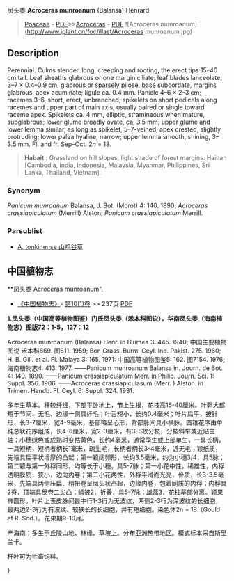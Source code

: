 凤头黍 **Acroceras munroanum** (Balansa) Henrard

> [Poaceae](http://www.iplant.cn/info/Poaceae?t=foc) - [PDF](http://www.iplant.cn/foc/pdf/Poaceae.pdf)>>[Acroceras](Acroceras-凤头黍属.md) - [PDF](http://www.iplant.cn/foc/pdf/Acroceras.pdf)
![Acroceras munroanum](http://www.iplant.cn/foc/illast/Acroceras munroanum.jpg)

## Description

Perennial. Culms slender, long, creeping and rooting, the erect tips 15–40 cm tall. Leaf sheaths glabrous or one margin ciliate; leaf blades lanceolate, 3–7 × 0.4–0.9 cm, glabrous or sparsely pilose, base subcordate, margins glabrous, apex acuminate; ligule ca. 0.4 mm. Panicle 4–6 × 2–3 cm; racemes 3–6, short, erect, unbranched; spikelets on short pedicels along racemes and upper part of main axis, usually paired or single toward raceme apex. Spikelets ca. 4 mm, elliptic, stramineous when mature, subglabrous; lower glume broadly ovate, ca. 3.5 mm; upper glume and lower lemma similar, as long as spikelet, 5–7-veined, apex crested, slightly protruding; lower palea hyaline, narrow; upper lemma smooth, shining, 3–3.5 mm. Fl. and fr. Sep–Oct. 2*n* = 18.

> **Habait** : 
> Grassland on hill slopes, light shade of forest margins. Hainan [Cambodia, India, Indonesia, Malaysia, Myanmar, Philippines, Sri Lanka, Thailand, Vietnam].

### Synonym
*Panicum munroanum* Balansa, J. Bot. (Morot) 4: 140. 1890; *Acroceras crassiapiculatum* (Merrill) Alston; *Panicum* *crassiapiculatum* Merrill.

### Parsublist

* [A.  tonkinense  山鸡谷草](Acroceras-tonkinense-山鸡谷草.md)

## 中国植物志

**凤头黍 Acroceras munroanum",

* [《中国植物志》](http://www.iplant.cn/frps)- [第10(1)卷](http://www.iplant.cn/frps/vol/10(1)) >> 237页 [PDF](http://www.iplant.cn/frps/pdf/10(1)/237.pdf)

**1.凤头黍（中国高等植物图鉴）门氏凤头黍（禾本科图说），华南凤头黍（海南植物志）图版72：1-5，127：12**

Acroceras munroanum (Balansa) Henr. in Blumea 3: 445. 1940; 中国主要植物图说 禾本科669. 图611. 1959; Bor, Grass. Burm. Ceyl. Ind. Pakist. 275. 1960; H. B. Gill. et al. Fl. Malaya 3: 165. 1971: 中国高等植物图鉴5: 162. 图7154. 1976; 海南植物志4: 413. 1977. ——Panicum munroanum Balansa in. Journ. de Bot. 4: 140. 1890. ——Panicum crassiapiculatum Merr. in Philip. Journ. Sci. 1: Suppl. 356. 1906. ——Acroceras crassiapiculasum (Merr. ) Alston. in Trimen. Handb. Fl. Ceyl. 6: Suppl. 324. 1931.

多年生草本。秆较纤细，下部平卧地上，节上生根，花枝高15-40厘米。叶鞘大都短于节间、无毛、边缘一侧具纤毛；叶舌短小，长约0.4毫米；叶片扁平，披针形、长3-7厘米，宽4-9毫米，基部略呈心形，背部脉间具小横脉。圆锥花序由单纯总状花序组成，长4-6厘米，宽2-3厘米，有3-6枚分枝，分枝斜举或近贴主轴；小穗绿色或成熟时变枯黄色，长约4毫米，通常孪生或上部单生，一具长柄，一具短柄，短柄者柄长1毫米，疏生毛，长柄者柄长3-4毫米，近无毛；颖纸质，先端具扁平状增厚的凸起；第一颖阔卵形，长约3.5毫米，约为小穗3/4，具5脉；第二颖与第一外稃同形，均等长于小穗，具5-7脉；第一小花中性，稀雄性，内稃透明膜质，狭小，边向内卷；第二小花两性，外稃平滑而光亮，骨质，长3-3.5毫米，先端具两侧压扁、稍扭卷呈凤头状凸起，边缘内卷，包着同质的内稃；内稃具2脊，顶端具反卷二尖凸；鳞被2，折叠，具5-7脉；雄蕊3，花柱基部分离。颖果椭圆形。叶片上表皮脉间最中行1-3行为无波纹，两侧2-3行为深波纹的长细胞，最两边2-3行为有波纹、较狭长的长细胞，并有短细胞。染色体2n = 18（Gould et R. Sod.）。花果期9-10月。

产海南；多生于丘陵山地、林缘、草坡上。分布亚洲热带地区。模式标本采自斯里兰卡。

秆叶可为牲畜饲料。

}